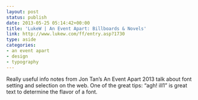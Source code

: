 ```yaml
---
layout: post
status: publish
date: 2013-05-25 05:14:42+00:00
title: 'LukeW | An Event Apart: Billboards & Novels'
link: http://www.lukew.com/ff/entry.asp?1730
type: aside
categories:
- an event apart
- design
- typography
---
```


Really useful info notes from Jon Tan’s An Event Apart 2013 talk about font setting and selection on the web. One of the great tips: “agh! iIl1” is great text to determine the flavor of a font.
